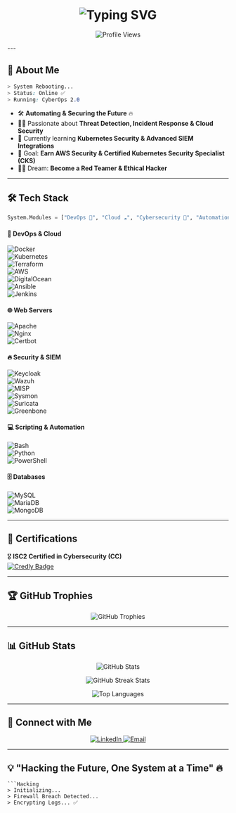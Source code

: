 <h1 align="center">  
  <img src="https://readme-typing-svg.herokuapp.com?font=Orbitron&size=28&duration=3500&color=0FF0FC&center=true&vCenter=true&multiline=true&width=600&height=80&lines=%F0%9F%9A%80+Hello%2C+I+am+Vannaboth+%F0%9F%91%8B;DevOps+%26+Cybersecurity+Engineer+%F0%9F%94%90;Automating+%26+Securing+the+Future+%E2%9A%A1" alt="Typing SVG">
</h1>

<p align="center">
  <img src="https://komarev.com/ghpvc/?username=Mr-STARK22&label=Profile%20Views&color=blue&style=flat-square" alt="Profile Views">
</p>
---

## 🌌 **About Me**  

```css
> System Rebooting...   
> Status: Online ✅   
> Running: CyberOps 2.0   
```

- 🛠️ **Automating & Securing the Future** 🔥  
- 🕵️‍♂️ Passionate about **Threat Detection, Incident Response & Cloud Security**  
- 🚀 Currently learning **Kubernetes Security & Advanced SIEM Integrations**  
- 🎯 Goal: **Earn AWS Security & Certified Kubernetes Security Specialist (CKS)**  
- 🏴‍☠️ Dream: **Become a Red Teamer & Ethical Hacker**  

---

## 🛠 **Tech Stack**  
```python
System.Modules = ["DevOps 🚀", "Cloud ☁️", "Cybersecurity 🔐", "Automation 🤖"]
```

#### 🚀 **DevOps & Cloud**  
![Docker](https://img.shields.io/badge/Docker-0FF0FC?style=for-the-badge&logo=docker&logoColor=black)  
![Kubernetes](https://img.shields.io/badge/Kubernetes-00FFD1?style=for-the-badge&logo=kubernetes&logoColor=black)  
![Terraform](https://img.shields.io/badge/Terraform-7F00FF?style=for-the-badge&logo=terraform&logoColor=white)  
![AWS](https://img.shields.io/badge/AWS-FFAA00?style=for-the-badge&logo=amazonaws&logoColor=black)  
![DigitalOcean](https://img.shields.io/badge/DigitalOcean-0080FF?style=for-the-badge&logo=digitalocean&logoColor=white)  
![Ansible](https://img.shields.io/badge/Ansible-000000?style=for-the-badge&logo=ansible&logoColor=white)  
![Jenkins](https://img.shields.io/badge/Jenkins-D24939?style=for-the-badge&logo=jenkins&logoColor=white)

#### 🌐 **Web Servers**  
![Apache](https://img.shields.io/badge/Apache-FF0000?style=for-the-badge&logo=apache&logoColor=white)  
![Nginx](https://img.shields.io/badge/Nginx-009639?style=for-the-badge&logo=nginx&logoColor=white)  
![Certbot](https://img.shields.io/badge/Certbot-000000?style=for-the-badge&logo=certbot&logoColor=white)

#### 🔥 **Security & SIEM**  
![Keycloak](https://img.shields.io/badge/Keycloak-DA5B4E?style=for-the-badge&logo=keycloak&logoColor=white)  
![Wazuh](https://img.shields.io/badge/Wazuh-0FF0FC?style=for-the-badge&logo=wazuh&logoColor=black)  
![MISP](https://img.shields.io/badge/MISP-FF007F?style=for-the-badge&logo=misp&logoColor=white)  
![Sysmon](https://img.shields.io/badge/Sysmon-7D00FF?style=for-the-badge&logo=windows&logoColor=black)  
![Suricata](https://img.shields.io/badge/Suricata-FF6F00?style=for-the-badge&logo=suricata&logoColor=white)  
![Greenbone](https://img.shields.io/badge/Greenbone-00B140?style=for-the-badge&logo=greenbone&logoColor=white)

#### 💻 **Scripting & Automation**  
![Bash](https://img.shields.io/badge/Bash-4EAA25?style=for-the-badge&logo=gnubash&logoColor=black)  
![Python](https://img.shields.io/badge/Python-FFD700?style=for-the-badge&logo=python&logoColor=black)  
![PowerShell](https://img.shields.io/badge/PowerShell-5391FE?style=for-the-badge&logo=powershell&logoColor=white)

#### 🗄 **Databases**  
![MySQL](https://img.shields.io/badge/MySQL-4479A1?style=for-the-badge&logo=mysql&logoColor=white)  
![MariaDB](https://img.shields.io/badge/MariaDB-003545?style=for-the-badge&logo=mariadb&logoColor=white)  
![MongoDB](https://img.shields.io/badge/MongoDB-47A248?style=for-the-badge&logo=mongodb&logoColor=white)


---

## 🏅 **Certifications**  

🎖️ **ISC2 Certified in Cybersecurity (CC)**  
[![Credly Badge](https://images.credly.com/size/140x140/images/4475edec-9c6c-4f2c-a8fd-26001739fdec.png)](https://www.credly.com/badges/4475edec-9c6c-4f2c-a8fd-26001739fdec/public_url)  

---

## 🏆 **GitHub Trophies**  

<p align="center">
  <img src="https://github-profile-trophy.vercel.app/?username=Mr-STARK22&theme=matrix&no-frame=true&margin-w=15&margin-h=15" alt="GitHub Trophies">
</p>

---

## 📊 **GitHub Stats**  

<p align="center">
  <img src="https://github-readme-stats.vercel.app/api?username=Mr-STARK22&show_icons=true&theme=radical&count_private=true" alt="GitHub Stats">
</p>

<p align="center">
  <img src="https://github-readme-streak-stats.herokuapp.com/?user=Mr-STARK22&theme=tokyonight" alt="GitHub Streak Stats">
</p>

<p align="center">
  <img src="https://github-readme-stats.vercel.app/api/top-langs/?username=Mr-STARK22&layout=compact&theme=tokyonight" alt="Top Languages">
</p>

---

## 📡 **Connect with Me**  

<p align="center">
  <a href="https://www.linkedin.com/in/meng-vannaboth-65150228b/" target="_blank">
    <img src="https://img.shields.io/badge/LinkedIn-0077B5?style=for-the-badge&logo=linkedin&logoColor=black" alt="LinkedIn">
  </a>
  <a href="mailto:vannaboth90@gmail.com">
    <img src="https://img.shields.io/badge/Email-D14836?style=for-the-badge&logo=gmail&logoColor=black" alt="Email">
  </a>
</p>

---

## 💡 **"Hacking the Future, One System at a Time"** 🔥  

```
```Hacking
> Initializing...   
> Firewall Breach Detected...   
> Encrypting Logs... ✅   
```
